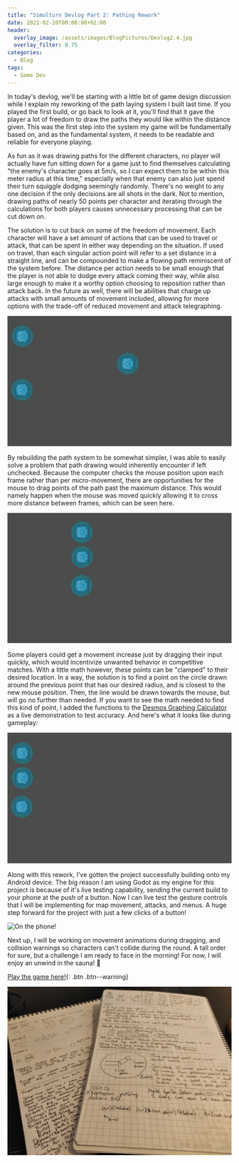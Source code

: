 ```yaml
---
title: "Simulturn Devlog Part 2: Pathing Rework"
date: 2022-02-20T00:00:00+02:00
header:
  overlay_image: /assets/images/BlogPictures/Devlog2.4.jpg
  overlay_filter: 0.75
categories:
  - Blog
tags:
  - Game Dev
---
```


In today's devlog, we'll be starting with a little bit of game design discussion while I explain my reworking of the path laying system I built last time. If you played the first build, or go back to look at it, you'll find that it gave the player a lot of freedom to draw the paths they would like within the distance given. This was the first step into the system my game will be fundamentally based on, and as the fundamental system, it needs to be readable and reliable for everyone playing. 

As fun as it was drawing paths for the different characters, no player will actually have fun sitting down for a game just to find themselves calculating "the enemy's character goes at 5m/s, so I can expect them to be within this meter radius at this time," especially when that enemy can also just spend their turn squiggle dodging seemingly randomly. There's no weight to any one decision if the only decisions are all shots in the dark. Not to mention, drawing paths of nearly 50 points per character and iterating through the calculations for both players causes unnecessary processing that can be cut down on.

The solution is to cut back on some of the freedom of movement. Each character will have a set amount of actions that can be used to travel or attack, that can be spent in either way depending on the situation. If used on travel, than each singular action point will refer to a set distance in a straight line, and can be compounded to make a flowing path reminiscent of the system before. The distance per action needs to be small enough that the player is not able to dodge every attack coming their way, while also large enough to make it a worthy option choosing to reposition rather than attack back. In the future as well, there will be abilities that charge up attacks with small amounts of movement included, allowing for more options with the trade-off of reduced movement and attack telegraphing.

![Prototype in action](/assets/images/BlogPictures/Devlog2.3.gif)

By rebuilding the path system to be somewhat simpler, I was able to easily solve a problem that path drawing would inherently encounter if left unchecked. Because the computer checks the mouse position upon each frame rather than per micro-movement, there are opportunities for the mouse to drag points of the path past the maximum distance. This would namely happen when the mouse was moved quickly allowing it to cross more distance between frames, which can be seen here.

![Game not working properly](/assets/images/BlogPictures/Devlog2.1.gif)

Some players could get a movement increase just by dragging their input quickly, which would incentivize unwanted behavior in competitive matches. With a little math however, these points can be "clamped" to their desired location. In a way, the solution is to find a point on the circle drawn around the previous point that has our desired radius, and is closest to the new mouse position. Then, the line would be drawn towards the mouse, but will go no further than needed. If you want to see the math needed to find this kind of point, I added the functions to the [Desmos Graphing Calculator][desmos] as a live demonstration to test accuracy. And here's what it looks like during gameplay:

![Game working properly](/assets/images/BlogPictures/Devlog2.2.gif)

Along with this rework, I've gotten the project successfully building onto my Android device. The big reason I am using Godot as my engine for this project is because of it's live testing capability, sending the current build to your phone at the push of a button. Now I can live test the gesture controls that I will be implementing for map movement, attacks, and menus. A huge step forward for the project with just a few clicks of a button!

![On the phone!](/assets/images/BlogPictures/video_2022-02-20_20-27-48.gif)

Next up, I will be working on movement animations during dragging, and collision warnings so characters can't collide during the round. A tall order for sure, but a challenge I am ready to face in the morning! For now, I will enjoy an unwind in the sauna! 😤

[Play the game here!](https://playerpeter1231.itch.io/simulturn-tactics-prototype){: .btn .btn--warning}

![Notes from the day](/assets/images/BlogPictures/Devlog2.4.jpg)

[desmos]: https://www.desmos.com/calculator/chqpnwrxql